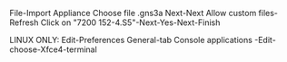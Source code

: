 File-Import Appliance
Choose file .gns3a
Next-Next
Allow custom files-Refresh
Click on "7200 152-4.S5"-Next-Yes-Next-Finish

LINUX ONLY:
Edit-Preferences
General-tab Console applications
-Edit-choose-Xfce4-terminal
